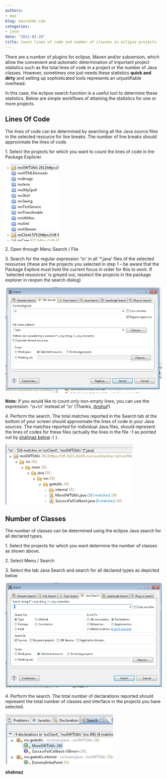 ```yaml
---
authors:
- max
blog: maxrohde.com
categories:
- java
date: "2011-03-29"
title: Count lines of code and number of classes in eclipse projects
---
```


There are a number of plugins for eclipse, Maven and/or subversion, which allow the convenient and automatic determination of important project statistics such as the total lines of code in a project or the number of Java classes. However, sometimes one just needs these statistics **quick and dirty** and setting up sophisticated tools represents an unjustifiable overhead.

In this case, the eclipse search function is a useful tool to determine these statistics. Below are simple workflows of attaining the statistics for one or more projects.

## Lines Of Code

The lines of code can be determined by searching all the Java source files in the selected resource for line breaks. The number of line breaks should approximate the lines of code.

1\. Select the projects for which you want to count the lines of code in the Package Explorer.

![](images/032911_2338_countlineso1.png)

2\. Open through Menu Search / File

3\. Search for the regular expression '\\n' in all '\*.java' files of the selected resources (these are the projects you selected in step 1 – be aware that the Package Explore must hold the current focus in order for this to work. If 'selected resources' is greyed out, reselect the projects in the package explorer in reopen the search dialog)

![](images/032911_2338_countlineso2.png)

**Note:** If you would like to count only non-empty lines, you can use the expression: '\\s+\\n' instead of '\\n' (Thanks, [Anshul](http://maxrohde.com/2011/03/30/count-lines-of-code-and-number-of-classes-in-eclipse-projects/#comment-1145)!)

4\. Perform the search. The total matches reported in the Search tab at the bottom of your screen should approximate the lines of code in your Java sources. The matches reported for individual Java files, should represent the lines of codes for these files (actually the lines in the file -1 as pointed out by [shahnaz below](http://maxrohde.com/2011/03/30/count-lines-of-code-and-number-of-classes-in-eclipse-projects/#comment-288) :) ).

![](images/032911_2338_countlineso3.png)

## Number of Classes

The number of classes can be determined using the eclipse Java search for all declared types.

1\. Select the projects for which you want determine the number of classes as shown above.

2\. Select Menu / Search

3\. Select the tab Java Search and search for all declared types as depicted below

![](images/032911_2338_countlineso4.png)

4\. Perform the search. The total number of declarations reported should represent the total number of classes and interface in the projects you have selected.

![](images/032911_2338_countlineso5.png)

**shahnaz**
